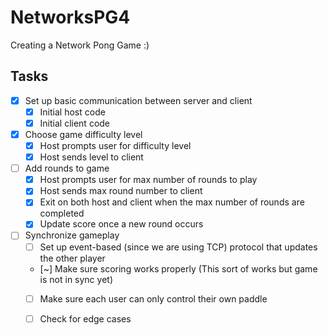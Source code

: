 # NetworksPG4
Creating a Network Pong Game :) 
## Tasks
- [x] Set up basic communication between server and client 
  - [x] Initial host code 
  - [x] Initial client code 
- [x] Choose game difficulty level
  - [x] Host prompts user for difficulty level 
  - [x] Host sends level to client 
- [ ] Add rounds to game
  - [x] Host prompts user for max number of rounds to play
  - [x] Host sends max round number to client
  - [x] Exit on both host and client when the max number of rounds are completed 
  - [x] Update score once a new round occurs
- [ ] Synchronize gameplay
    - [ ] Set up event-based (since we are using TCP) protocol that updates the other player
    - [~] Make sure scoring works properly (This sort of works but game is not in sync yet)
    - [ ] Make sure each user can only control their own paddle
    - [ ] Check for edge cases
  
